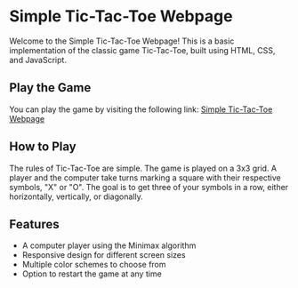 # Simple Tic-Tac-Toe Webpage

Welcome to the Simple Tic-Tac-Toe Webpage! This is a basic implementation of the classic game Tic-Tac-Toe, built using HTML, CSS, and JavaScript.

## Play the Game

You can play the game by visiting the following link: [Simple Tic-Tac-Toe Webpage](https://vinidercoder.github.io/simple-tictactoe-webpage/)

## How to Play

The rules of Tic-Tac-Toe are simple. The game is played on a 3x3 grid. A player and the computer take turns marking a square with their respective symbols, "X" or "O". The goal is to get three of your symbols in a row, either horizontally, vertically, or diagonally.

## Features

- A computer player using the Minimax algorithm
- Responsive design for different screen sizes
- Multiple color schemes to choose from
- Option to restart the game at any time
